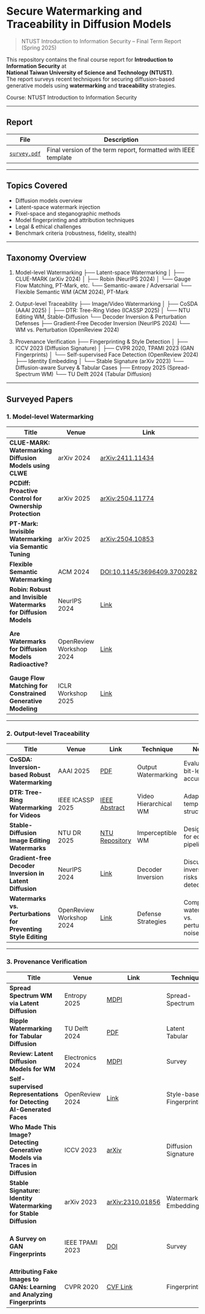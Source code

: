# Secure Watermarking and Traceability in Diffusion Models
> NTUST Introduction to Information Security – Final Term Report (Spring 2025)

This repository contains the final course report for **Introduction to Information Security** at  
**National Taiwan University of Science and Technology (NTUST)**.  
The report surveys recent techniques for securing diffusion-based generative models using **watermarking** and **traceability** strategies.

Course: NTUST Introduction to Information Security

---

## Report

| File | Description |
|------|-------------|
| [`survey.pdf`](./survey.pdf) | Final version of the term report, formatted with IEEE template |
  
---

## Topics Covered

- Diffusion models overview 
- Latent-space watermark injection
- Pixel-space and steganographic methods
- Model fingerprinting and attribution techniques
- Legal & ethical challenges
- Benchmark criteria (robustness, fidelity, stealth)

---

## Taxonomy Overview

1. Model-level Watermarking
   ├── Latent-space Watermarking
   │   ├── CLUE-MARK (arXiv 2024)
   │   ├── Robin (NeurIPS 2024)
   │   └── Gauge Flow Matching, PT-Mark, etc.
   └── Semantic-aware / Adversarial
       └── Flexible Semantic WM (ACM 2024), PT-Mark

2. Output-level Traceability
   ├── Image/Video Watermarking
   │   ├── CoSDA (AAAI 2025)
   │   ├── DTR: Tree-Ring Video (ICASSP 2025)
   │   └── NTU Editing WM, Stable-Diffusion
   └── Decoder Inversion & Perturbation Defenses
       ├── Gradient-Free Decoder Inversion (NeurIPS 2024)
       └── WM vs. Perturbation (OpenReview 2024)

3. Provenance Verification
   ├── Fingerprinting & Style Detection
   │   ├── ICCV 2023 (Diffusion Signature)
   │   ├── CVPR 2020, TPAMI 2023 (GAN Fingerprints)
   │   └── Self-supervised Face Detection (OpenReview 2024)
   ├── Identity Embedding
   │   └── Stable Signature (arXiv 2023)
   └── Diffusion-aware Survey & Tabular Cases
       ├── Entropy 2025 (Spread-Spectrum WM)
       └── TU Delft 2024 (Tabular Diffusion)


---

## Surveyed Papers

### 1. Model-level Watermarking
| Title | Venue | Link | Technique | Notes |
|-------|-------|------|-----------|-------|
| **CLUE-MARK: Watermarking Diffusion Models using CLWE** | arXiv 2024 | [arXiv:2411.11434](https://arxiv.org/abs/2411.11434) | Latent Watermarking | Multi-key support, no model modification |
| **PCDiff: Proactive Control for Ownership Protection** | arXiv 2025 | [arXiv:2504.11774](https://arxiv.org/abs/2504.11774) | Ownership + Traceability | Proactive access control framework |
| **PT-Mark: Invisible Watermarking via Semantic Tuning** | arXiv 2025 | [arXiv:2504.10853](https://arxiv.org/abs/2504.10853) | Semantic-aware Tuning | Preserves watermark through denoising |
| **Flexible Semantic Watermarking** | ACM 2024 | [DOI:10.1145/3696409.3700282](https://dl.acm.org/doi/abs/10.1145/3696409.3700282) | Diffusion Sampling | Robust to semantic editing |
| **Robin: Robust and Invisible Watermarks for Diffusion Models** | NeurIPS 2024 | [Link](https://proceedings.neurips.cc/paper_files/paper/2024/file/073c8584ef86bee26fe9d639ec648e28-Paper-Conference.pdf) | Adversarial Watermarking | Embeds adversarially-optimized imperceptible watermarks |
| **Are Watermarks for Diffusion Models Radioactive?** | OpenReview Workshop 2024 | [Link](https://openreview.net/forum?id=gtXbVRMwQh) | Watermark Training | Evaluates persistent effects of training on watermarked data |
| **Gauge Flow Matching for Constrained Generative Modeling** | ICLR Workshop 2025 | [Link](https://openreview.net/pdf?id=QyIlskgko9) | Constrained Diffusion | Enables watermark-aware constrained generation |

---

### 2. Output-level Traceability
| Title | Venue | Link | Technique | Notes |
|-------|-------|------|-----------|-------|
| **CoSDA: Inversion-based Robust Watermarking** | AAAI 2025 | [PDF](https://ojs.aaai.org/index.php/AAAI/article/view/32295) | Output Watermarking | Evaluates bit-level accuracy |
| **DTR: Tree-Ring Watermarking for Videos** | IEEE ICASSP 2025 | [IEEE Abstract](https://ieeexplore.ieee.org/abstract/document/10888152) | Video Hierarchical WM | Adapts to temporal structure |
| **Stable-Diffusion Image Editing Watermarks** | NTU DR 2025 | [NTU Repository](https://dr.ntu.edu.sg/handle/10356/182920) | Imperceptible WM | Designed for editing pipelines |
| **Gradient-free Decoder Inversion in Latent Diffusion** | NeurIPS 2024 | [Link](https://proceedings.neurips.cc/paper_files/paper/2024/file/970f59b22f4c72aec75174aae63c7459-Paper-Conference.pdf) | Decoder Inversion | Discusses inversion risks & detection |
| **Watermarks vs. Perturbations for Preventing Style Editing** | OpenReview Workshop 2024 | [Link](https://openreview.net/forum?id=mRCXybDMF6) | Defense Strategies | Compares watermark vs. perturbation noise |

---

### 3. Provenance Verification
| Title | Venue | Link | Technique | Notes |
|-------|-------|------|-----------|-------|
| **Spread Spectrum WM via Latent Diffusion** | Entropy 2025 | [MDPI](https://www.mdpi.com/1099-4300/27/4/428) | Spread-Spectrum | Coupled with diffusion noise |
| **Ripple Watermarking for Tabular Diffusion** | TU Delft 2024 | [PDF](https://repository.tudelft.nl/file/File_5998cfdf-a2d2-42d3-a9e5-906ca767ce1c) | Latent Tabular | Focused on tabular generative models |
| **Review: Latent Diffusion Models for WM** | Electronics 2024 | [MDPI](https://www.mdpi.com/2079-9292/14/1/25) | Survey | Summary of latent WM strategies |
| **Self-supervised Representations for Detecting AI-Generated Faces** | OpenReview 2024 | [Link](https://openreview.net/forum?id=yXKnzFxNWK) | Style-based Fingerprinting | Indirect traceability via face embeddings |
| **Who Made This Image? Detecting Generative Models via Traces in Diffusion** | ICCV 2023 | [arXiv](https://arxiv.org/abs/2303.09527) | Diffusion Signature | Detects model-specific trace in diffusion outputs |
| **Stable Signature: Identity Watermarking for Stable Diffusion** | arXiv 2023 | [arXiv:2310.01856](https://arxiv.org/abs/2310.01856) | Watermark Embedding | Embeds signer identity into Stable Diffusion |
| **A Survey on GAN Fingerprints** | IEEE TPAMI 2023 | [DOI](https://ieeexplore.ieee.org/document/10132442) | Survey | Covers fingerprinting methods for generative models |
| **Attributing Fake Images to GANs: Learning and Analyzing Fingerprints** | CVPR 2020 | [CVF Link](https://openaccess.thecvf.com/content_CVPR_2020/html/Yu_Attributing_Fake_Images_to_GANs_Learning_and_Analyzing_Fingerprints_CVPR_2020_paper.html) | Fingerprinting | Classic CVPR GAN fingerprinting work |


